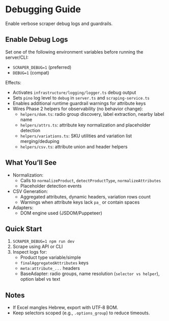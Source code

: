 # Debugging Guide

Enable verbose scraper debug logs and guardrails.

## Enable Debug Logs

Set one of the following environment variables before running the server/CLI:

- `SCRAPER_DEBUG=1` (preferred)
- `DEBUG=1` (compat)

Effects:
- Activates `infrastructure/logging/logger.ts` debug output
- Sets `pino` log level to `debug` in `server.ts` and `scraping-service.ts`
- Enables additional runtime guardrail warnings for attribute keys
- Wires Phase 2 helpers for observability (no behavior change):
  - `helpers/dom.ts`: radio group discovery, label extraction, nearby label name
  - `helpers/attrs.ts`: attribute key normalization and placeholder detection
  - `helpers/variations.ts`: SKU utilities and variation list merging/deduping
  - `helpers/csv.ts`: attribute union and header helpers

## What You’ll See

- Normalization:
  - Calls to `normalizeProduct`, `detectProductType`, `normalizeAttributes`
  - Placeholder detection events
- CSV Generation:
  - Aggregated attributes, dynamic headers, variation rows count
  - Warnings when attribute keys lack `pa_` or contain spaces
- Adapters:
  - DOM engine used (JSDOM/Puppeteer)

## Quick Start

1. `SCRAPER_DEBUG=1 npm run dev`
2. Scrape using API or CLI
3. Inspect logs for:
   - Product type variable/simple
   - `finalAggregatedAttributes` keys
   - `meta:attribute_...` headers
   - BaseAdapter: radio groups, name resolution (`selector vs helper`), option label vs text

## Notes

- If Excel mangles Hebrew, export with UTF‑8 BOM.
- Keep selectors scoped (e.g., `.options_group`) to reduce timeouts.



